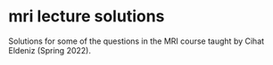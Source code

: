 # mri lecture solutions
Solutions for some of the questions in the MRI course taught by Cihat Eldeniz (Spring 2022).
